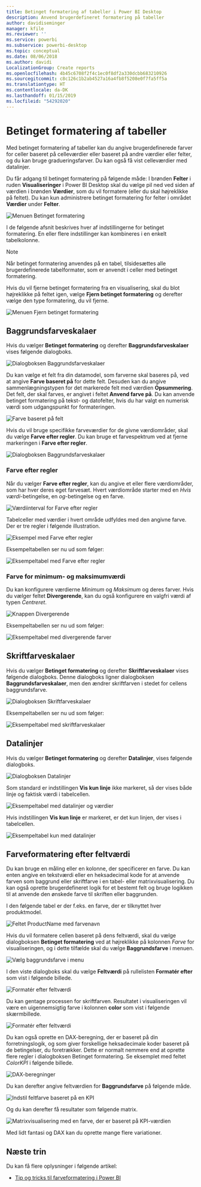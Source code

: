 ```yaml
---
title: Betinget formatering af tabeller i Power BI Desktop
description: Anvend brugerdefineret formatering på tabeller
author: davidiseminger
manager: kfile
ms.reviewer: ''
ms.service: powerbi
ms.subservice: powerbi-desktop
ms.topic: conceptual
ms.date: 08/06/2018
ms.author: davidi
LocalizationGroup: Create reports
ms.openlocfilehash: 4b45c6708f2f4c1ec0f8df2a330dcbb683210926
ms.sourcegitcommit: c8c126c1b2ab4527a16a4fb8f5208e0f7fa5ff5a
ms.translationtype: HT
ms.contentlocale: da-DK
ms.lasthandoff: 01/15/2019
ms.locfileid: "54292020"
---
```

# <a name="conditional-formatting-in-tables"></a>Betinget formatering af tabeller 
Med betinget formatering af tabeller kan du angive brugerdefinerede farver for celler baseret på celleværdier eller baseret på andre værdier eller felter, og du kan bruge gradueringsfarver. Du kan også få vist celleværdier med datalinjer. 

Du får adgang til betinget formatering på følgende måde: I brønden **Felter** i ruden **Visualiseringer** i Power BI Desktop skal du vælge pil ned ved siden af værdien i brønden **Værdier**, som du vil formatere (eller du skal højreklikke på feltet). Du kan kun administrere betinget formatering for felter i området **Værdier** under **Felter**.

![Menuen Betinget formatering](media/desktop-conditional-table-formatting/table-formatting-0-popup-menu.png)

I de følgende afsnit beskrives hver af indstillingerne for betinget formatering. En eller flere indstillinger kan kombineres i en enkelt tabelkolonne.

> [!NOTE]
> Når betinget formatering anvendes på en tabel, tilsidesættes alle brugerdefinerede tabelformater, som er anvendt i celler med betinget formatering.

Hvis du vil fjerne betinget formatering fra en visualisering, skal du blot højreklikke på feltet igen, vælge **Fjern betinget formatering** og derefter vælge den type formatering, du vil fjerne.

![Menuen Fjern betinget formatering](media/desktop-conditional-table-formatting/table-formatting-1-remove.png)

## <a name="background-color-scales"></a>Baggrundsfarveskalaer

Hvis du vælger **Betinget formatering** og derefter **Baggrundsfarveskalaer** vises følgende dialogboks.

![Dialogboksen Baggrundsfarveskalaer](media/desktop-conditional-table-formatting/table-formatting-1-default-dialog.png)

Du kan vælge et felt fra din datamodel, som farverne skal baseres på, ved at angive **Farve baseret på** for dette felt. Desuden kan du angive sammenlægningstypen for det markerede felt med værdien **Opsummering**. Det felt, der skal farves, er angivet i feltet **Anvend farve på**. Du kan anvende betinget formatering på tekst- og datofelter, hvis du har valgt en numerisk værdi som udgangspunkt for formateringen.

![Farve baseret på felt](media/desktop-conditional-table-formatting/table-formatting-1-apply-color-to.png)

Hvis du vil bruge specifikke farveværdier for de givne værdiområder, skal du vælge **Farve efter regler**. Du kan bruge et farvespektrum ved at fjerne markeringen i **Farve efter regler**. 

![Dialogboksen Baggrundsfarveskalaer](media/desktop-conditional-table-formatting/table-formatting-1-color-by-rules-dialog.png)

### <a name="color-by-rules"></a>Farve efter regler

Når du vælger **Farve efter regler**, kan du angive et eller flere værdiområder, som har hver deres eget farvesæt.  Hvert værdiområde starter med en *Hvis værdi*-betingelse, en *og*-betingelse og en farve.

![Værdiinterval for Farve efter regler](media/desktop-conditional-table-formatting/table-formatting-1-color-by-rules-if-value.png)

Tabelceller med værdier i hvert område udfyldes med den angivne farve. Der er tre regler i følgende illustration.

![Eksempel med Farve efter regler](media/desktop-conditional-table-formatting/table-formatting-1-color-by-rules.png)

Eksempeltabellen ser nu ud som følger:

![Eksempeltabel med Farve efter regler](media/desktop-conditional-table-formatting/table-formatting-1-color-by-rules-table.png)


### <a name="color-minimum-to-maximum"></a>Farve for minimum- og maksimumværdi

Du kan konfigurere værdierne *Minimum* og *Maksimum* og deres farver. Hvis du vælger feltet **Divergerende**, kan du også konfigurere en valgfri værdi af typen *Centreret*.

![Knappen Divergerende](media/desktop-conditional-table-formatting/table-formatting-1-diverging.png)

Eksempeltabellen ser nu ud som følger:

![Eksempeltabel med divergerende farver](media/desktop-conditional-table-formatting/table-formatting-1-diverging-table.png)

## <a name="font-color-scales"></a>Skriftfarveskalaer

Hvis du vælger **Betinget formatering** og derefter **Skriftfarveskalaer** vises følgende dialogboks. Denne dialogboks ligner dialogboksen **Baggrundsfarveskalaer**, men den ændrer skriftfarven i stedet for cellens baggrundsfarve.

![Dialogboksen Skriftfarveskalaer](media/desktop-conditional-table-formatting/table-formatting-2-diverging.png)

Eksempeltabellen ser nu ud som følger:

![Eksempeltabel med skriftfarveskalaer](media/desktop-conditional-table-formatting/table-formatting-2-table.png)

## <a name="data-bars"></a>Datalinjer

Hvis du vælger **Betinget formatering** og derefter **Datalinjer**, vises følgende dialogboks. 

![Dialogboksen Datalinjer](media/desktop-conditional-table-formatting/table-formatting-3-default.png)

Som standard er indstillingen **Vis kun linje** ikke markeret, så der vises både linje og faktisk værdi i tabelcellen.

![Eksempeltabel med datalinjer og værdier](media/desktop-conditional-table-formatting/table-formatting-3-default-table.png)

Hvis indstillingen **Vis kun linje** er markeret, er det kun linjen, der vises i tabelcellen.

![Eksempeltabel kun med datalinjer](media/desktop-conditional-table-formatting/table-formatting-3-default-table-bars.png)

## <a name="color-formatting-by-field-value"></a>Farveformatering efter feltværdi

Du kan bruge en måling eller en kolonne, der specificerer en farve. Du kan enten angive en tekstværdi eller en heksadecimal kode for at anvende farven som baggrund eller skriftfarve i en tabel- eller matrixvisualisering. Du kan også oprette brugerdefineret logik for et bestemt felt og bruge logikken til at anvende den ønskede farve til skriften eller baggrunden.

I den følgende tabel er der f.eks. en farve, der er tilknyttet hver produktmodel. 

![Feltet ProductName med farvenavn](media/desktop-conditional-table-formatting/conditional-table-formatting_01.png)

Hvis du vil formatere cellen baseret på dens feltværdi, skal du vælge dialogboksen **Betinget formatering** ved at højreklikke på kolonnen *Farve* for visualiseringen, og i dette tilfælde skal du vælge **Baggrundsfarve**  i menuen. 

![Vælg baggrundsfarve i menu](media/desktop-conditional-table-formatting/conditional-table-formatting_02.png)

I den viste dialogboks skal du vælge **Feltværdi** på rullelisten **Formatér efter** som vist i følgende billede.

![Formatér efter feltværdi](media/desktop-conditional-table-formatting/conditional-table-formatting_03.png)

Du kan gentage processen for skriftfarven. Resultatet i visualiseringen vil være en uigennemsigtig farve i kolonnen **color** som vist i følgende skærmbillede.

![Formatér efter feltværdi](media/desktop-conditional-table-formatting/conditional-table-formatting_04.png)

Du kan også oprette en DAX-beregning, der er baseret på din forretningslogik, og som giver forskellige heksadecimale koder baseret på de betingelser, du foretrækker. Dette er normalt nemmere end at oprette flere regler i dialogboksen Betinget formatering. Se eksemplet med feltet *ColorKPI* i følgende billede.

![DAX-beregninger](media/desktop-conditional-table-formatting/conditional-table-formatting_05.png)

Du kan derefter angive feltværdien for **Baggrundsfarve** på følgende måde.

![Indstil feltfarve baseret på en KPI](media/desktop-conditional-table-formatting/conditional-table-formatting_06.png)

Og du kan derefter få resultater som følgende matrix.

![Matrixvisualisering med en farve, der er baseret på KPI-værdien](media/desktop-conditional-table-formatting/conditional-table-formatting_07.png)

Med lidt fantasi og DAX kan du oprette mange flere variationer.

## <a name="next-steps"></a>Næste trin
Du kan få flere oplysninger i følgende artikel:  

* [Tip og tricks til farveformatering i Power BI](visuals/service-tips-and-tricks-for-color-formatting.md)  

